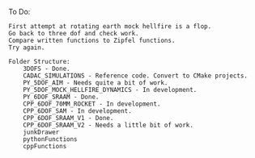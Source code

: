 
To Do:

	First attempt at rotating earth mock hellfire is a flop.
	Go back to three dof and check work.
	Compare written functions to Zipfel functions.
	Try again.

	Folder Structure:
		3DOFS - Done.
		CADAC_SIMULATIONS - Reference code. Convert to CMake projects.
		PY_5DOF_AIM - Needs quite a bit of work.
		PY_5DOF_MOCK_HELLFIRE_DYNAMICS - In development.
		PY_6DOF_SRAAM - Done.
		CPP_6DOF_70MM_ROCKET - In development.
		CPP_6DOF_SAM - In development.
		CPP_6DOF_SRAAM_V1 - Done.
		CPP_6DOF_SRAAM_V2 - Needs a little bit of work.
		junkDrawer
		pythonFunctions
		cppFunctions





















